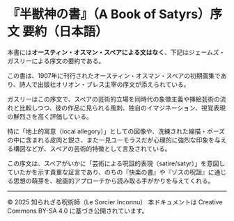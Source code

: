 # 『半獣神の書』（A Book of Satyrs）序文 要約（日本語）

本書には**オースティン・オスマン・スペアによる文はなく**、下記はジェームズ・ガスリーによる序文の要約である。

この書は、1907年に刊行されたオースティン・オスマン・スペアの初期画集であり、詩人で出版社オリオン・プレス主宰の序文が添えられている。

ガスリーはこの序文で、スペアの芸術的立場を同時代の象徴主義や挿絵芸術の流れと比較しつつ、彼の作品に見られる風刺、独自のイマジネーション、視覚表現の鮮烈さを高く評価している。

特に「地上的寓意（local allegory）」としての図像や、洗練された線描・ポーズの中に含まれる皮肉と鋭さ、また一見ユーモラスだが心理的に強烈な印象を与える構図などが、スペアの芸術的特徴として言及されている。

この序文は、スペアがいかに「芸術による呪詛的表現（satire/satyr）」を意図していたかを示す貴重な証言であり、のちの『快楽の書』や『ゾスの呪詛』に通じる思想の萌芽を、絵画的アプローチから読み取る手がかりを与えてくれる。

---

© 2025 知られざる呪術師（Le Sorcier Inconnu）
本ドキュメントは Creative Commons BY-SA 4.0 に基づき公開されています。
